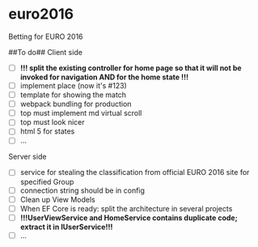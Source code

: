 # euro2016
Betting for EURO 2016

##To do##
Client side
- [ ] **!!! split the existing controller for home page so that it will not be invoked for navigation AND for the home state !!!**
- [ ] implement place (now it's #123)
- [ ] template for showing the match
- [ ] webpack bundling for production
- [ ] top must implement md virtual scroll
- [ ] top must look nicer
- [ ] html 5 for states
- [ ] ...

Server side
- [ ] service for stealing the classification from official EURO 2016 site for specified Group
- [ ] connection string should be in config
- [ ] Clean up View Models
- [ ] When EF Core is ready: split the architecture in several projects
- [ ] **!!!UserViewService and HomeService contains duplicate code; extract it in IUserService!!!**
- [ ] ...
